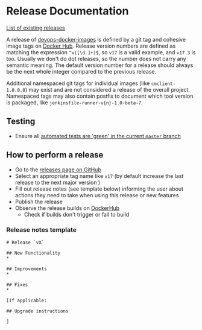 # Release Documentation

[List of existing releases](https://github.com/SAP/devops-docker-images/releases)

A release of [devops-docker-images](https://github.com/SAP/devops-docker-images) is defined by a git tag and cohesive image tags on [Docker Hub](https://hub.docker.com/u/ppiper).
Release version numbers are defined as matching the expression `^v([\d.]+)$`, so `v17` is a valid example, and `v17.3` is too.
Usually we don't do dot releases, so the number does not carry any semantic meaning.
The default version number for a release should always be the next whole integer compared to the previous release.

Additional namespaced git tags for individual images (like `cmclient-1.0.0.0`) may exist and are not considered a release of the overall project.
Namespaced tags may also contain postfix to document which tool version is packaged, like `jenkinsfile-runner-v{n}-1.0-beta-7`.

## Testing

* Ensure all [automated tests are 'green' in the current `master` branch](https://github.com/SAP/devops-docker-images/commits/master)

## How to perform a release

* Go to the [releases page on GitHub](https://github.com/SAP/devops-docker-images/releases)
* Select an appropriate tag name like `v17` (by default increase the last release to the next major version )
* Fill out release notes (see template below) informing the user about actions they need to take when using this release or new features
* Publish the release
* Observe the release builds on [DockerHub](https://hub.docker.com/u/ppiper)
    * Check if builds don't trigger or fail to build

### Release notes template

```
# Release `vX`

## New Functionality
*

## Improvements
*

## Fixes
*

[If applicable:

## Upgrade instructions

]
```
